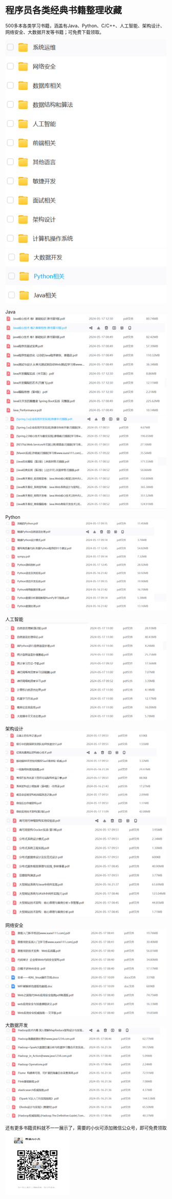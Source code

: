 # 程序员各类经典书籍整理收藏
500多本各类学习书籍，涵盖有Java、Python、C/C++、人工智能、架构设计、网络安全、大数据开发等书籍；可免费下载领取。

![img_9.png](img_9.png)
![img_10.png](img_10.png)

Java
![img_1.png](img_1.png)
![img_2.png](img_2.png)

Python
![img_3.png](img_3.png)


人工智能
![img_4.png](img_4.png)


架构设计
![img_5.png](img_5.png)
![img_6.png](img_6.png)

网络安全
![img_7.png](img_7.png)


大数据开发
![img_8.png](img_8.png)



还有更多书籍资料就不一一展示了，需要的小伙可添加微信公众号，即可免费领取
<img src="img_12.png" width="200" height="200"/>
